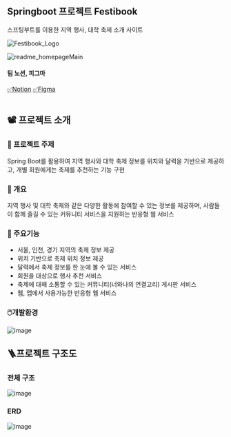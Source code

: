 ## Springboot 프로젝트 Festibook
스프팅부트를 이용한 지역 행사, 대학 축제 소개 사이트

![Festibook_Logo](https://github.com/GoldenPearls/festibook/assets/135237155/2b720ecf-83b6-4755-b470-1f51b30839fc)

![readme_homepageMain](https://github.com/GoldenPearls/festibook/assets/135237155/ac195023-1612-44fe-9255-87cb4161a27b)


####  팀 노션, 피그마
[✅Notion](https://www.notion.so/FestiBook-3d10773e8a084fc09e3a362f6304b596)
[✅Figma](https://www.figma.com/file/TXbT2gkAER46LdABssOK0A/%EC%9E%91%EC%97%85-%ED%99%94%EB%A9%B4?type=design&node-id=0-1&mode=design&t=ihZA3Um9rE0Ce8zv-0)
<br/> <br/>


## 📽️ 프로젝트 소개

### 📍 프로젝트 주제
Spring Boot를 활용하여 지역 행사와 대학 축제 정보를 위치와 달력을 기반으로 제공하고, 개별 회원에게는 축제를 추천하는 기능 구현

### 📍 개요
지역 행사 및 대학 축제와 같은 다양한 활동에 참여할 수 있는 정보를 제공하며, 사람들이 함께 즐길 수 있는 커뮤니티 서비스을 지원하는 반응형 웹 서비스

### 📍 주요기능 
- 서울, 인천, 경기 지역의 축제 정보 제공
- 위치 기반으로 축제 위치 정보 제공
- 달력에서 축제 정보를 한 눈에 볼 수 있는 서비스
- 회원을 대상으로 행사 추천 서비스
- 축제에 대해 소통할 수 있는 커뮤니티(너와나의 연결고리) 게시판 서비스
- 웹, 앱에서 사용가능한 반응형 웹 서비스
   


### 🖱️개발환경
![image](https://github.com/GoldenPearls/festibook/assets/135237155/8e9354ee-3743-48f3-9104-6827c2712eb8)



## 🪜프로젝트 구조도
### 전체 구조
![image](https://github.com/GoldenPearls/festibook/assets/135237155/ace4bb26-67bb-44d5-8361-b5b6f0147444)





### ERD
![image](https://github.com/GoldenPearls/festibook/assets/135237155/110f03e3-ff1b-49e0-aa70-08ad7f1ac158)



